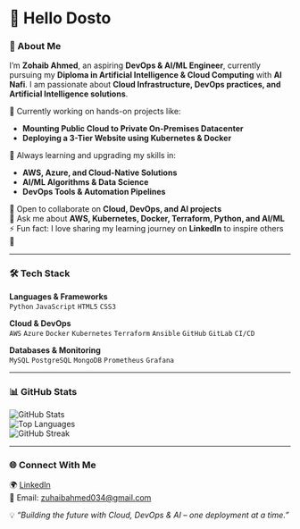 # 👋 Hello Dosto  

### 🚀 About Me  
I’m **Zohaib Ahmed**, an aspiring **DevOps & AI/ML Engineer**, currently pursuing my **Diploma in Artificial Intelligence & Cloud Computing** with **Al Nafi**. I am passionate about **Cloud Infrastructure, DevOps practices, and Artificial Intelligence solutions**.  

🔭 Currently working on hands-on projects like:  
- **Mounting Public Cloud to Private On-Premises Datacenter**  
- **Deploying a 3-Tier Website using Kubernetes & Docker**  

🌱 Always learning and upgrading my skills in:  
- **AWS, Azure, and Cloud-Native Solutions**  
- **AI/ML Algorithms & Data Science**  
- **DevOps Tools & Automation Pipelines**  

👯 Open to collaborate on **Cloud, DevOps, and AI projects**  
💬 Ask me about **AWS, Kubernetes, Docker, Terraform, Python, and AI/ML**  
⚡ Fun fact: I love sharing my learning journey on **LinkedIn** to inspire others 🚀  

---

### 🛠️ Tech Stack  

**Languages & Frameworks**  
`Python` `JavaScript` `HTML5` `CSS3`  

**Cloud & DevOps**  
`AWS` `Azure` `Docker` `Kubernetes` `Terraform` `Ansible` `GitHub` `GitLab` `CI/CD`  

**Databases & Monitoring**  
`MySQL` `PostgreSQL` `MongoDB` `Prometheus` `Grafana`  

---

### 📊 GitHub Stats  

![GitHub Stats](https://github-readme-stats.vercel.app/api?username=ZohaibAhmed034&show_icons=true&theme=tokyonight)  
![Top Languages](https://github-readme-stats.vercel.app/api/top-langs/?username=ZohaibAhmed034&layout=compact&theme=tokyonight)  
![GitHub Streak](https://github-readme-streak-stats.herokuapp.com/?user=ZohaibAhmed034&theme=tokyonight)  

---

### 🌐 Connect With Me  
🌍 [LinkedIn](https://linkedin.com/in/zohaib-ahmed)  
📧 Email: zuhaibahmed034@gmail.com  

💡 *“Building the future with Cloud, DevOps & AI – one deployment at a time.”*  

